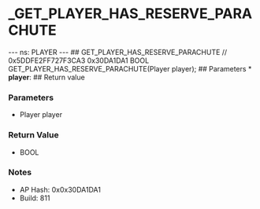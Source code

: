# _GET_PLAYER_HAS_RESERVE_PARACHUTE

--- ns: PLAYER --- ## GET_PLAYER_HAS_RESERVE_PARACHUTE  // 0x5DDFE2FF727F3CA3 0x30DA1DA1 BOOL GET_PLAYER_HAS_RESERVE_PARACHUTE(Player player);   ## Parameters * **player**:  ## Return value

### Parameters
* Player player

### Return Value
* BOOL

### Notes
* AP Hash: 0x0x30DA1DA1
* Build: 811

